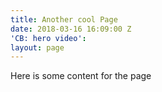 ```yaml
---
title: Another cool Page
date: 2018-03-16 16:09:00 Z
'CB: hero video': 
layout: page
---
```


Here is some content for the page
